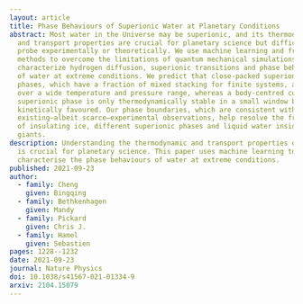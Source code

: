 ```yaml
---
layout: article
title: Phase Behaviours of Superionic Water at Planetary Conditions
abstract: Most water in the Universe may be superionic, and its thermodynamic
  and transport properties are crucial for planetary science but difficult to
  probe experimentally or theoretically. We use machine learning and free-energy
  methods to overcome the limitations of quantum mechanical simulations and
  characterize hydrogen diffusion, superionic transitions and phase behaviours
  of water at extreme conditions. We predict that close-packed superionic
  phases, which have a fraction of mixed stacking for finite systems, are stable
  over a wide temperature and pressure range, whereas a body-centred cubic
  superionic phase is only thermodynamically stable in a small window but is
  kinetically favoured. Our phase boundaries, which are consistent with
  existing—albeit scarce—experimental observations, help resolve the fractions
  of insulating ice, different superionic phases and liquid water inside ice
  giants.
description: Understanding the thermodynamic and transport properties of water
  is crucial for planetary science. This paper uses machine learning to
  characterise the phase behaviours of water at extreme conditions.
published: 2021-09-23
author:
  - family: Cheng
    given: Bingqing
  - family: Bethkenhagen
    given: Mandy
  - family: Pickard
    given: Chris J.
  - family: Hamel
    given: Sebastien
pages: 1228--1232
date: 2021-09-23
journal: Nature Physics
doi: 10.1038/s41567-021-01334-9
arxiv: 2104.15079
---
```

